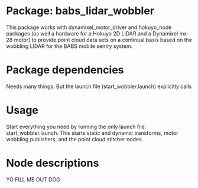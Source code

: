 # Package: babs_lidar_wobbler

This package works with dynamixel_motor_driver and hokuyo_node packages (as well a hardware for a Hokuyo 2D LIDAR and a Dynamixel mx-28 motor) to provide point cloud data sets on a continual basis based on the wobbling LIDAR for the BABS mobile sentry system.

# Package dependencies
Needs many things.
But the launch file (start_wobbler.launch) explicitly calls 

# Usage
Start everything you need by running the only launch file: start_wobbler.launch. This starts static and dynamic transforms, motor wobbling publishers, and the point cloud stitcher nodes.

# Node descriptions

YO FILL ME OUT DOG

